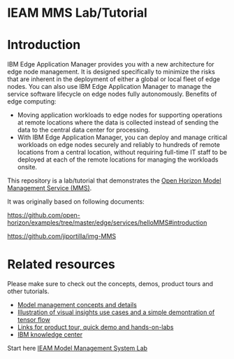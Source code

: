 # IEAM MMS Lab/Tutorial

# Introduction

IBM Edge Application Manager provides you with a new architecture for edge node management. It is designed specifically to minimize the risks that are inherent in the deployment of either a global or local fleet of edge nodes. You can also use IBM Edge Application Manager to manage the service software lifecycle on edge nodes fully autonomously.
Benefits of edge computing:
- Moving application workloads to edge nodes for supporting operations at remote locations where the data is collected instead of sending the data to the central data center for processing.
- With IBM Edge Application Manager, you can deploy and manage critical workloads on edge nodes securely and reliably to hundreds of remote locations from a central location, without requiring full-time IT staff to be deployed at each of the remote locations for managing the workloads onsite.



This repository is a lab/tutorial that demonstrates the [Open Horizon Model Management Service (MMS)](https://www.ibm.com/cloud/blog/models-deployed-at-the-edge).

It was originally based on following documents:

https://github.com/open-horizon/examples/tree/master/edge/services/helloMMS#introduction

https://github.com/jiportilla/img-MMS

# Related resources

Please make sure to check out the concepts, demos, product tours and other tutorials.

- [Model management concepts and details](https://www.ibm.com/support/knowledgecenter/SSFKVV_4.1/devices/developing/model_management_details.html)  
- [Illustration of visual insights use cases and a simple demontration of tensor flow](https://www.youtube.com/watch?v=uzFDE3ZDGV4&t=4s)
- [Links for product tour, quick demo and hands-on-labs](https://www.ibm.com/demos/search/?products=%22IBM%20Edge%20Application%20Manager%22&lc=en)
- [ IBM knowledge center](https://www.ibm.com/support/knowledgecenter/SSFKVV_4.1/hub/overview.html)



Start here [IEAM Model Management System Lab](docs/README.md)
